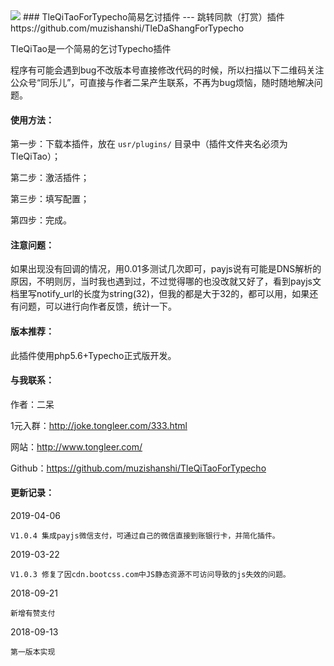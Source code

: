 <img src="https://ws3.sinaimg.cn/large/ecabade5ly1fv7pzn9u2pj211h0mpadq.jpg">
### TleQiTaoForTypecho简易乞讨插件
---
跳转同款（打赏）插件https://github.com/muzishanshi/TleDaShangForTypecho

TleQiTao是一个简易的乞讨Typecho插件

程序有可能会遇到bug不改版本号直接修改代码的时候，所以扫描以下二维码关注公众号“同乐儿”，可直接与作者二呆产生联系，不再为bug烦恼，随时随地解决问题。

#### 使用方法：
第一步：下载本插件，放在 `usr/plugins/` 目录中（插件文件夹名必须为TleQiTao）；

第二步：激活插件；

第三步：填写配置；

第四步：完成。

#### 注意问题：
如果出现没有回调的情况，用0.01多测试几次即可，payjs说有可能是DNS解析的原因，不明则厉，当时我也遇到过，不过觉得哪的也没改就又好了，看到payjs文档里写notify_url的长度为string(32)，但我的都是大于32的，都可以用，如果还有问题，可以进行向作者反馈，统计一下。

#### 版本推荐：
此插件使用php5.6+Typecho正式版开发。

#### 与我联系：
作者：二呆

1元入群：http://joke.tongleer.com/333.html

网站：http://www.tongleer.com/

Github：https://github.com/muzishanshi/TleQiTaoForTypecho

#### 更新记录：
2019-04-06

	V1.0.4 集成payjs微信支付，可通过自己的微信直接到账银行卡，并简化插件。
	
2019-03-22

	V1.0.3 修复了因cdn.bootcss.com中JS静态资源不可访问导致的js失效的问题。
	
2018-09-21

	新增有赞支付

2018-09-13
	
	第一版本实现